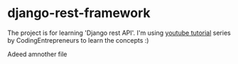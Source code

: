# django-rest-framework
The project is for learning 'Django rest API'. I'm using [youtube tutorial](https://www.youtube.com/watch?v=c708Nf0cHrs) series by 
CodingEntrepreneurs to learn the concepts :)


Adeed amnother file
